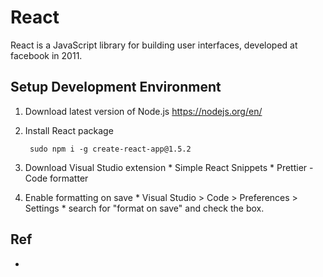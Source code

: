 # React

React is a JavaScript library for building user interfaces, developed at facebook in 2011.

## Setup Development Environment

1. Download latest version of Node.js https://nodejs.org/en/
2. Install React package

        sudo npm i -g create-react-app@1.5.2

3. Download Visual Studio extension
          * Simple React Snippets
          * Prettier - Code formatter
4. Enable formatting on save
          * Visual Studio > Code > Preferences > Settings
          * search for "format on save" and check the box.



## Ref
* 

